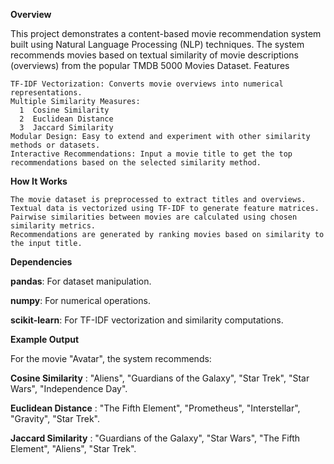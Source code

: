**Overview**

This project demonstrates a content-based movie recommendation system built using Natural Language Processing (NLP) techniques. The system recommends movies based on textual similarity of movie descriptions (overviews) from the popular TMDB 5000 Movies Dataset.
Features

    TF-IDF Vectorization: Converts movie overviews into numerical representations.
    Multiple Similarity Measures:
      1  Cosine Similarity
      2  Euclidean Distance
      3  Jaccard Similarity
    Modular Design: Easy to extend and experiment with other similarity methods or datasets.
    Interactive Recommendations: Input a movie title to get the top recommendations based on the selected similarity method.

**How It Works**

    The movie dataset is preprocessed to extract titles and overviews.
    Textual data is vectorized using TF-IDF to generate feature matrices.
    Pairwise similarities between movies are calculated using chosen similarity metrics.
    Recommendations are generated by ranking movies based on similarity to the input title.

**Dependencies**

   **pandas**: For dataset manipulation.
   
   **numpy**: For numerical operations.
   
   **scikit-learn**: For TF-IDF vectorization and similarity computations.
   

**Example Output**

For the movie "Avatar", the system recommends:

**Cosine Similarity** :
        "Aliens", "Guardians of the Galaxy", "Star Trek", "Star Wars", "Independence Day".
        
**Euclidean Distance** :
        "The Fifth Element", "Prometheus", "Interstellar", "Gravity", "Star Trek".
        
**Jaccard Similarity** :
        "Guardians of the Galaxy", "Star Wars", "The Fifth Element", "Aliens", "Star Trek".

